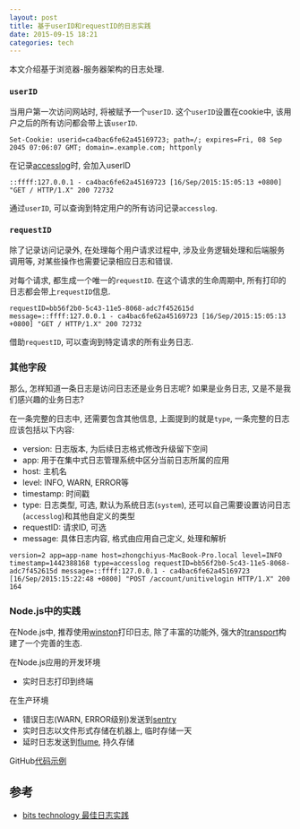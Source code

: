 ```yaml
---
layout: post
title: 基于userID和requestID的日志实践
date: 2015-09-15 18:21
categories: tech
---
```

本文介绍基于浏览器-服务器架构的日志处理.

### `userID`

当用户第一次访问网站时, 将被赋予一个`userID`. 这个`userID`设置在cookie中, 该用户之后的所有访问都会带上该`userID`.

```
Set-Cookie: userid=ca4bac6fe62a45169723; path=/; expires=Fri, 08 Sep 2045 07:06:07 GMT; domain=.example.com; httponly
```

在记录[accesslog](https://en.wikipedia.org/wiki/Common_Log_Format)时, 会加入userID

```
::ffff:127.0.0.1 - ca4bac6fe62a45169723 [16/Sep/2015:15:05:13 +0800] "GET / HTTP/1.X" 200 72732
```

通过`userID`, 可以查询到特定用户的所有访问记录`accesslog`.

### `requestID`

除了记录访问记录外, 在处理每个用户请求过程中, 涉及业务逻辑处理和后端服务调用等, 对某些操作也需要记录相应日志和错误.

对每个请求, 都生成一个唯一的`requestID`. 在这个请求的生命周期中, 所有打印的日志都会带上`requestID`信息.

```
requestID=bb56f2b0-5c43-11e5-8068-adc7f452615d message=::ffff:127.0.0.1 - ca4bac6fe62a45169723 [16/Sep/2015:15:05:13 +0800] "GET / HTTP/1.X" 200 72732
```

借助`requestID`, 可以查询到特定请求的所有业务日志.

### 其他字段

那么, 怎样知道一条日志是访问日志还是业务日志呢? 如果是业务日志, 又是不是我们感兴趣的业务日志?

在一条完整的日志中, 还需要包含其他信息, 上面提到的就是`type`, 一条完整的日志应该包括以下内容:

* version: 日志版本, 为后续日志格式修改升级留下空间
* app: 用于在集中式日志管理系统中区分当前日志所属的应用
* host: 主机名
* level: INFO, WARN, ERROR等
* timestamp: 时间戳
* type: 日志类型, 可选, 默认为系统日志(`system`), 还可以自己需要设置访问日志(`accesslog`)和其他自定义的类型
* requestID: 请求ID, 可选
* message: 具体日志内容, 格式由应用自己定义, 处理和解析

```
version=2 app=app-name host=zhongchiyus-MacBook-Pro.local level=INFO timestamp=1442388168 type=accesslog requestID=bb56f2b0-5c43-11e5-8068-adc7f452615d message=::ffff:127.0.0.1 - ca4bac6fe62a45169723 [16/Sep/2015:15:22:48 +0800] "POST /account/unitivelogin HTTP/1.X" 200 164
```

### Node.js中的实践

在Node.js中, 推荐使用[winston](https://github.com/winstonjs/winston)打印日志, 除了丰富的功能外, 强大的[transport](https://github.com/winstonjs/winston/blob/master/docs/transports.md)构建了一个完善的生态.

在Node.js应用的开发环境

* 实时日志打印到终端

在生产环境

* 错误日志(WARN, ERROR级别)发送到[sentry](https://getsentry.com/)
* 实时日志以文件形式存储在机器上, 临时存储一天
* 延时日志发送到[flume](https://flume.apache.org/), 持久存储

GitHub[代码示例](https://github.com/CatTail/log-starter-kit)

## 参考

* [bits technology 最佳日志实践](http://www.bitstech.net/2014/01/07/log-best-practice/)
